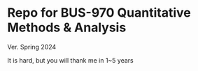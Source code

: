 # Repo for BUS-970 Quantitative Methods &amp; Analysis

Ver. Spring 2024

It is hard, but you will thank me in 1~5 years



